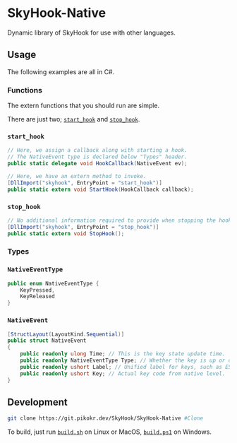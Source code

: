 # SkyHook-Native

Dynamic library of SkyHook for use with other languages.

## Usage

The following examples are all in C#.

### Functions

The extern functions that you should run are simple.

There are just two; [`start_hook`](#start_hook) and [`stop_hook`](#stop_hook).

### `start_hook`

```cs
// Here, we assign a callback along with starting a hook.
// The NativeEvent type is declared below "Types" header.
public static delegate void HookCallback(NativeEvent ev);

// Here, we have an extern method to invoke.
[DllImport("skyhook", EntryPoint = "start_hook")]
public static extern void StartHook(HookCallback callback);
```

### `stop_hook`

```cs
// No additional information required to provide when stopping the hook.
[DllImport("skyhook", EntryPoint = "stop_hook")]
public static extern void StopHook();
```

### Types

### `NativeEventType`

```cs
public enum NativeEventType {
    KeyPressed,
    KeyReleased
}
```

### `NativeEvent`

```cs
[StructLayout(LayoutKind.Sequential)]
public struct NativeEvent
{
    public readonly ulong Time; // This is the key state update time.
    public readonly NativeEventType Type; // Whether the key is up or down.
    public readonly ushort Label; // Unified label for keys, such as ESC or F11.
    public readonly ushort Key; // Actual key code from native level.
}
```

## Development

```sh
git clone https://git.pikokr.dev/SkyHook/SkyHook-Native #Clone
```

To build, just run [`build.sh`](build.sh) on Linux or MacOS, [`build.ps1`](build.ps1) on Windows.
